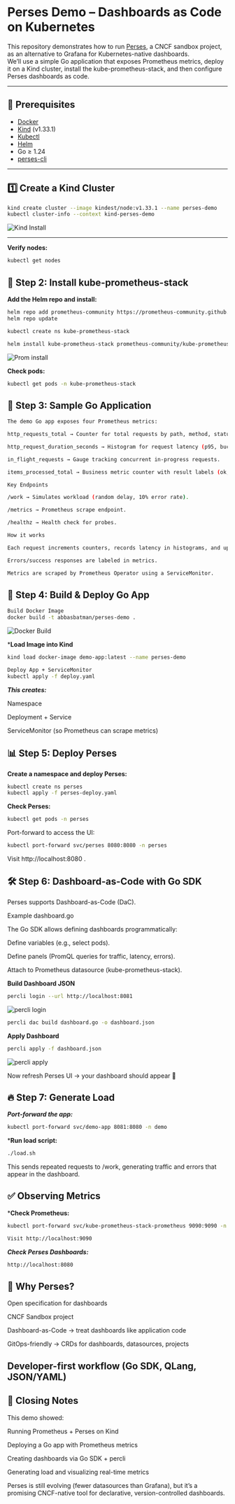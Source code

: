 # Perses Demo – Dashboards as Code on Kubernetes

This repository demonstrates how to run [Perses](https://perses.dev/), a CNCF sandbox project, as an alternative to Grafana for Kubernetes-native dashboards.  
We’ll use a simple Go application that exposes Prometheus metrics, deploy it on a Kind cluster, install the kube-prometheus-stack, and then configure Perses dashboards as code.

---

## 🚀 Prerequisites

- [Docker](https://docs.docker.com/get-docker/)
- [Kind](https://kind.sigs.k8s.io/) (v1.33.1)
- [Kubectl](https://kubernetes.io/docs/tasks/tools/)
- [Helm](https://helm.sh/docs/intro/install/)
- Go ≥ 1.24
- [perses-cli](https://github.com/perses/perses/releases)

---

## 1️⃣ Create a Kind Cluster

```bash
kind create cluster --image kindest/node:v1.33.1 --name perses-demo
kubectl cluster-info --context kind-perses-demo
```

![Kind Install](./images/Kind-Install.png)


---


**Verify nodes:**
```bash
kubectl get nodes
```



## 📡 Step 2: Install kube-prometheus-stack

**Add the Helm repo and install:**
```bash
helm repo add prometheus-community https://prometheus-community.github.io/helm-charts
helm repo update

kubectl create ns kube-prometheus-stack

helm install kube-prometheus-stack prometheus-community/kube-prometheus-stack -n kube-prometheus-stack
```
![Prom install](./images/Prom-install.png)

**Check pods:**
```bash
kubectl get pods -n kube-prometheus-stack
```

## 📝 Step 3: Sample Go Application
```bash
The demo Go app exposes four Prometheus metrics:

http_requests_total → Counter for total requests by path, method, status.

http_request_duration_seconds → Histogram for request latency (p95, buckets).

in_flight_requests → Gauge tracking concurrent in-progress requests.

items_processed_total → Business metric counter with result labels (ok, error).

Key Endpoints

/work → Simulates workload (random delay, 10% error rate).

/metrics → Prometheus scrape endpoint.

/healthz → Health check for probes.

How it works

Each request increments counters, records latency in histograms, and updates gauges.

Errors/success responses are labeled in metrics.

Metrics are scraped by Prometheus Operator using a ServiceMonitor.
```
## 🐳 Step 4: Build & Deploy Go App
```bash
Build Docker Image
docker build -t abbasbatman/perses-demo .
```
![Docker Build](./images/Prom-install.png)

***Load Image into Kind**
```bash
kind load docker-image demo-app:latest --name perses-demo

Deploy App + ServiceMonitor
kubectl apply -f deploy.yaml
```

***This creates:***

Namespace

Deployment + Service

ServiceMonitor (so Prometheus can scrape metrics)

## 📊 Step 5: Deploy Perses

**Create a namespace and deploy Perses:**
```bash
kubectl create ns perses
kubectl apply -f perses-deploy.yaml
```


**Check Perses:**
```bash
kubectl get pods -n perses
```

Port-forward to access the UI:
```bash
kubectl port-forward svc/perses 8080:8080 -n perses
```

Visit http://localhost:8080
.

## 🛠️ Step 6: Dashboard-as-Code with Go SDK

Perses supports Dashboard-as-Code (DaC).

Example dashboard.go

The Go SDK allows defining dashboards programmatically:

Define variables (e.g., select pods).

Define panels (PromQL queries for traffic, latency, errors).

Attach to Prometheus datasource (kube-prometheus-stack).

**Build Dashboard JSON**
```bash
percli login --url http://localhost:8081
```

![percli login](./images/percli-login.png)

```bash
percli dac build dashboard.go -o dashboard.json
```
**Apply Dashboard**

```bash
percli apply -f dashboard.json
```

![percli apply](./images/percli-apply.png)

Now refresh Perses UI → your dashboard should appear 🎉

## 🔥 Step 7: Generate Load

***Port-forward the app:***
```bash
kubectl port-forward svc/demo-app 8081:8080 -n demo
```

***Run load script:**
```bash
./load.sh
```

This sends repeated requests to /work, generating traffic and errors that appear in the dashboard.

## ✅ Observing Metrics

***Check Prometheus:**
```bash
kubectl port-forward svc/kube-prometheus-stack-prometheus 9090:9090 -n kube-prometheus-stack
```
```bash
Visit http://localhost:9090
```

***Check Perses Dashboards:***
```bash
http://localhost:8080
```
## 📖 Why Perses?

Open specification for dashboards

CNCF Sandbox project

Dashboard-as-Code → treat dashboards like application code

GitOps-friendly → CRDs for dashboards, datasources, projects

Developer-first workflow (Go SDK, QLang, JSON/YAML)
---
## 🏁 Closing Notes

This demo showed:

Running Prometheus + Perses on Kind

Deploying a Go app with Prometheus metrics

Creating dashboards via Go SDK + percli

Generating load and visualizing real-time metrics

Perses is still evolving (fewer datasources than Grafana), but it’s a promising CNCF-native tool for declarative, version-controlled dashboards.